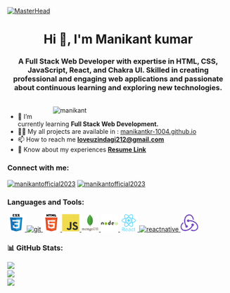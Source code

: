 [![MasterHead](https://camo.githubusercontent.com/48ec00ed4c84e771db4a1db90b56352923a8d644452a32b434d68e97006c9337/68747470733a2f2f63686b736b696c6c732e636f6d2f77702d636f6e74656e742f75706c6f6164732f323032302f30342f504e432d416e696d617465642d42616e6e6572732e676966)](https://github.com/Manikantkr-1004)
<h1 align="center">Hi 👋, I'm Manikant kumar</h1> 

<h3 align="center">A Full Stack Web Developer with expertise in HTML, CSS, JavaScript, React, and Chakra UI. Skilled in creating professional and engaging web applications and passionate about continuous learning and exploring new technologies.</h3>
<br/>
<img align="right" alt="manikant" width="400" src="https://user-images.githubusercontent.com/69011963/137184767-79a13ec7-1bb3-4341-a6da-3a149c9c159a.gif"/>

- 🌱 I’m currently learning **Full Stack Web Development.**
- 🧑‍💻 My all projects are available in : [manikantkr-1004.github.io](https://manikantkr-1004.github.io)
- 📫 How to reach me **loveuzindagi212@gmail.com**
- 📄 Know about my experiences **[Resume Link](https://drive.google.com/file/d/1v101nto8M20QbFkWdLUNZ7SP9-8LHSSJ/view?usp=drive_link)**


<h3 align="left">Connect with me:</h3>
<p align="left">
<a href="https://linkedin.com/in/manikantofficial2023" target="blank"><img align="center" src="https://cdn-icons-png.flaticon.com/512/174/174857.png" alt="manikantofficial2023" height="30" width="30" /></a> <a href="mailto:loveuzindagi212@gmail.com" target="blank"><img align="center" src="https://mailmeteor.com/logos/assets/PNG/Gmail_Logo_256px.png" alt="manikantofficial2023" height="30" width="30" /></a>
</p>

<h3 align="left">Languages and Tools:</h3>
<p align="left"> <a href="https://www.w3schools.com/css/" target="_blank" rel="noreferrer"> <img src="https://raw.githubusercontent.com/devicons/devicon/master/icons/css3/css3-original-wordmark.svg" alt="css3" width="40" height="40"/> </a> <a href="https://git-scm.com/" target="_blank" rel="noreferrer"> <img src="https://www.vectorlogo.zone/logos/git-scm/git-scm-icon.svg" alt="git" width="40" height="40"/> </a> <a href="https://www.w3.org/html/" target="_blank" rel="noreferrer"> <img src="https://raw.githubusercontent.com/devicons/devicon/master/icons/html5/html5-original-wordmark.svg" alt="html5" width="40" height="40"/> </a> <a href="https://developer.mozilla.org/en-US/docs/Web/JavaScript" target="_blank" rel="noreferrer"> <img src="https://raw.githubusercontent.com/devicons/devicon/master/icons/javascript/javascript-original.svg" alt="javascript" width="40" height="40"/> </a> <a href="https://www.mongodb.com/" target="_blank" rel="noreferrer"> <img src="https://raw.githubusercontent.com/devicons/devicon/master/icons/mongodb/mongodb-original-wordmark.svg" alt="mongodb" width="40" height="40"/> </a> <a href="https://nodejs.org" target="_blank" rel="noreferrer"> <img src="https://raw.githubusercontent.com/devicons/devicon/master/icons/nodejs/nodejs-original-wordmark.svg" alt="nodejs" width="40" height="40"/> </a> <a href="https://reactjs.org/" target="_blank" rel="noreferrer"> <img src="https://raw.githubusercontent.com/devicons/devicon/master/icons/react/react-original-wordmark.svg" alt="react" width="40" height="40"/> </a> <a href="https://reactnative.dev/" target="_blank" rel="noreferrer"> <img src="https://reactnative.dev/img/header_logo.svg" alt="reactnative" width="40" height="40"/> </a> <a href="https://redux.js.org" target="_blank" rel="noreferrer"> <img src="https://raw.githubusercontent.com/devicons/devicon/master/icons/redux/redux-original.svg" alt="redux" width="40" height="40"/> </a> </p>

<h3 align="left">📊 GitHub Stats:</h3>

![](https://github-readme-stats.vercel.app/api?username=Manikantkr-1004&theme=default&hide_border=false&include_all_commits=false&count_private=false)<br/>
![](https://github-readme-streak-stats.herokuapp.com/?user=Manikantkr-1004&theme=default&hide_border=false)<br/>
![](https://github-readme-stats.vercel.app/api/top-langs/?username=Manikantkr-1004&theme=default&hide_border=false&include_all_commits=false&count_private=false&layout=compact)
